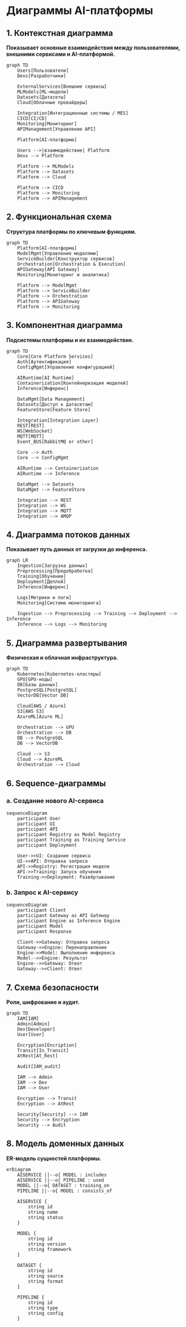 # Диаграммы AI-платформы

## 1. Контекстная диаграмма
**Показывает основные взаимодействия между пользователями, внешними сервисами и AI-платформой.**
```mermaid
graph TD
    Users[Пользователи]
    Devs[Разработчики]

    ExternalServices[Внешние сервисы]
    MLModels[ML-модели]
    Datasets[Датасеты]
    Cloud[Облачные провайдеры]

    Integration[Интеграционные системы / MES]
    CICD[CI/CD]
    Monitoring[Мониторинг]
    APIManagement[Управление API]

    Platform[AI-платформа]

    Users -->|взаимодействие| Platform
    Devs --> Platform

    Platform --> MLModels
    Platform --> Datasets
    Platform --> Cloud

    Platform --> CICD
    Platform --> Monitoring
    Platform --> APIManagement
```
## 2. Функциональная схема
**Структура платформы по ключевым функциям.**
```mermaid
graph TD
    Platform[AI-платформа]
    ModelMgmt[Управление моделями]
    ServiceBuilder[Конструктор сервисов]
    Orchestration[Orchestration & Execution]
    APIGateway[API Gateway]
    Monitoring[Мониторинг и аналитика]

    Platform --> ModelMgmt
    Platform --> ServiceBuilder
    Platform --> Orchestration
    Platform --> APIGateway
    Platform --> Monitoring
```
## 3. Компонентная диаграмма
**Подсистемы платформы и их взаимодействие.**
```mermaid
graph TD
    Core[Core Platform Services]
    Auth[Аутентификация]
    ConfigMgmt[Управление конфигурацией]

    AIRuntime[AI Runtime]
    Containerization[Контейнеризация моделей]
    Inference[Инференс]

    DataMgmt[Data Management]
    Datasets[Доступ к датасетам]
    FeatureStore[Feature Store]

    Integration[Integration Layer]
    REST[REST]
    WS[WebSocket]
    MQTT[MQTT]
    Event_BUS[RabbitMQ or other]

    Core --> Auth
    Core --> ConfigMgmt

    AIRuntime --> Containerization
    AIRuntime --> Inference

    DataMgmt --> Datasets
    DataMgmt --> FeatureStore

    Integration --> REST
    Integration --> WS
    Integration --> MQTT
    Integration --> AMQP
```
## 4. Диаграмма потоков данных
**Показывает путь данных от загрузки до инференса.**
```mermaid
graph LR
    Ingestion[Загрузка данных]
    Preprocessing[Предобработка]
    Training[Обучение]
    Deployment[Деплой]
    Inference[Инференс]

    Logs[Метрики и логи]
    Monitoring[Система мониторинга]

    Ingestion --> Preprocessing --> Training --> Deployment --> Inference
    Inference --> Logs --> Monitoring
```
## 5. Диаграмма развертывания
**Физическая и облачная инфраструктура.**
```mermaid
graph TD
    Kubernetes[Kubernetes-кластеры]
    GPU[GPU-ноды]
    DB[Базы данных]
    PostgreSQL[PostgreSQL]
    VectorDB[Vector DB]

    Cloud[AWS / Azure]
    S3[AWS S3]
    AzureML[Azure ML]

    Orchestration --> GPU
    Orchestration --> DB
    DB --> PostgreSQL
    DB --> VectorDB

    Cloud --> S3
    Cloud --> AzureML
    Orchestration --> Cloud
```
## 6. Sequence-диаграммы
### a. Создание нового AI-сервиса
```mermaid
sequenceDiagram
    participant User
    participant UI
    participant API
    participant Registry as Model Registry
    participant Training as Training Service
    participant Deployment

    User->>UI: Создание сервиса
    UI->>API: Отправка запроса
    API->>Registry: Регистрация модели
    API->>Training: Запуск обучения
    Training->>Deployment: Развёртывание
```
### b. Запрос к AI-сервису
```mermaid
sequenceDiagram
    participant Client
    participant Gateway as API Gateway
    participant Engine as Inference Engine
    participant Model
    participant Response

    Client->>Gateway: Отправка запроса
    Gateway->>Engine: Перенаправление
    Engine->>Model: Выполнение инференса
    Model-->>Engine: Результат
    Engine-->>Gateway: Ответ
    Gateway-->>Client: Ответ
```
## 7. Схема безопасности
**Роли, шифрование и аудит.**
```mermaid
graph TD
    IAM[IAM]
    Admin[Admin]
    Dev[Developer]
    User[User]

    Encryption[Encription]
    Transit[In_Transit]
    AtRest[At_Rest]

    Audit[IAM_audit]

    IAM --> Admin
    IAM --> Dev
    IAM --> User

    Encryption --> Transit
    Encryption --> AtRest

    Security[Security] --> IAM
    Security --> Encryption
    Security --> Audit
```
## 8. Модель доменных данных
**ER-модель сущностей платформы.**
```mermaid
erDiagram
    AISERVICE ||--o{ MODEL : includes
    AISERVICE ||--o{ PIPELINE : used
    MODEL ||--o{ DATASET : training_on
    PIPELINE ||--o{ MODEL : consists_of

    AISERVICE {
        string id
        string name
        string status
    }

    MODEL {
        string id
        string version
        string framework
    }

    DATASET {
        string id
        string source
        string format
    }

    PIPELINE {
        string id
        string type
        string config
    }
```
